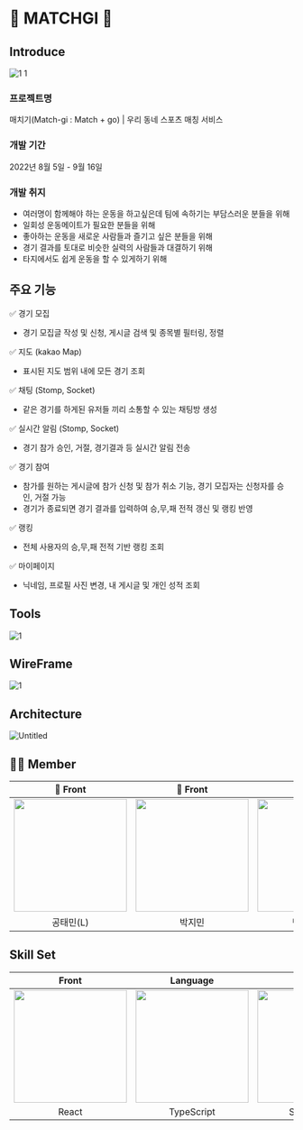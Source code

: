 <h1>🌟 MATCHGI 🌟</h1>

## Introduce

![1 1](https://user-images.githubusercontent.com/103014298/190076556-ef93d8f5-d99a-4427-a60e-29e70bb2c230.png)

### 프로젝트명

매치기(Match-gi : Match + go) | 우리 동네 스포츠 매칭 서비스

### 개발 기간

2022년 8월 5일 - 9월 16일

### 개발 취지

- 여러명이 함께해야 하는 운동을 하고싶은데 팀에 속하기는 부담스러운 분들을 위해
- 일회성 운동메이트가 필요한 분들을 위해
- 좋아하는 운동을 새로운 사람들과 즐기고 싶은 분들을 위해
- 경기 결과를 토대로 비슷한 실력의 사람들과 대결하기 위해
- 타지에서도 쉽게 운동을 할 수 있게하기 위해

## 주요 기능

✅ 경기 모집
- 경기 모집글 작성 및 신청, 게시글 검색 및 종목별 필터링, 정렬

✅ 지도 (kakao Map)
- 표시된 지도 범위 내에 모든 경기 조회

✅ 채팅 (Stomp, Socket)
- 같은 경기를 하게된 유저들 끼리 소통할 수 있는 채팅방 생성

✅ 실시간 알림 (Stomp, Socket)
- 경기 참가 승인, 거절, 경기결과 등 실시간 알림 전송


✅ 경기 참여
- 참가를 원하는 게시글에 참가 신청 및 참가 취소 기능, 경기 모집자는 신청자를 승인, 거절 가능
- 경기가 종료되면 경기 결과를 입력하여 승,무,패 전적 갱신 및 랭킹 반영

✅ 랭킹
- 전체 사용자의 승,무,패 전적 기반 랭킹 조회

✅ 마이페이지
- 닉네임, 프로필 사진 변경, 내 게시글 및 개인 성적 조회

## Tools

![1](https://user-images.githubusercontent.com/103014298/190172037-82bec154-cf63-48ec-8f10-dd04cdfb87ee.png)



## WireFrame

![1](https://user-images.githubusercontent.com/103014298/190074943-3c0042ee-bb59-4d0d-b00e-1a5da651d02a.png)

## Architecture

![Untitled](https://user-images.githubusercontent.com/103014298/189836424-1f173ec1-7f45-4da7-bb8f-69b5a01be578.png)

## 🧑‍💻 Member

<div align="center">

| 🧑 Front | 🧑 Front | 🧑 Back | 🧑 Back | 🧑 Back | 🧑 Design |
| :---: | :---: | :---: | :---: | :---: | :---: |
| [<img src= "https://avatars.githubusercontent.com/u/61547778?v=4" width = "200">](https://github.com/livemehere)| [<img src="https://avatars.githubusercontent.com/u/103014298?v=4" width = "200">](https://github.com/keepinblazing)| [<img src="https://avatars.githubusercontent.com/u/86733856?v=4" width = "200" >](https://github.com/PARKYUNJU)| [<img src="https://avatars.githubusercontent.com/u/107820746?v=4" width = "200">](https://github.com/Park-Tae-Woong)| [<img src= "https://avatars.githubusercontent.com/u/99013391?v=4" width = "200">](https://github.com/yougeun6021)|<img src= "https://d2u3dcdbebyaiu.cloudfront.net/uploads/atch_img/309/59932b0eb046f9fa3e063b8875032edd_crop.jpeg" width = "200">|
| 공태민(L) | 박지민 | 박윤주(VL) | 박태웅 | 신유근 | 강혜린 |

</div>

## Skill Set

<div align="center">

| Front | Language | Back | Database | IMDB | Design |
| :---: | :---: | :---: | :---: | :---: | :---: |
| <img src= "https://velog.velcdn.com/images/onezerokang/post/d75a6f50-540d-42f5-835f-2a894f329357/react.png" width = "200">| <img src="https://upload.wikimedia.org/wikipedia/commons/thumb/4/4c/Typescript_logo_2020.svg/220px-Typescript_logo_2020.svg.png" width = "200">| <img src="https://images.velog.io/images/galaxy/post/b501f325-1810-4e26-962e-e66ca0b94ca9/image.png" width = "200">| <img src="https://images.velog.io/images/bae_mung/post/2db5f978-3851-4b52-9242-8f1e9307755b/mysql.png" width = "200" >| <img src="https://comart.io/images/redis/card.png" width = "200" >|<img src="https://uploads-ssl.webflow.com/60290a9a361bbaf26db09526/60403c543eba873471ef5c32_figma.png" width = "200" >|
| React | TypeScript | Spring boot | MySQL | Redis | Figma |

</div>
